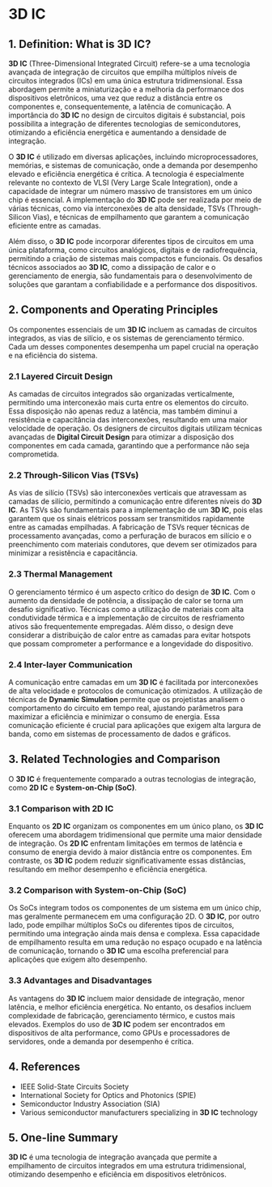 # 3D IC

## 1. Definition: What is **3D IC**?
**3D IC** (Three-Dimensional Integrated Circuit) refere-se a uma tecnologia avançada de integração de circuitos que empilha múltiplos níveis de circuitos integrados (ICs) em uma única estrutura tridimensional. Essa abordagem permite a miniaturização e a melhoria da performance dos dispositivos eletrônicos, uma vez que reduz a distância entre os componentes e, consequentemente, a latência de comunicação. A importância do **3D IC** no design de circuitos digitais é substancial, pois possibilita a integração de diferentes tecnologias de semicondutores, otimizando a eficiência energética e aumentando a densidade de integração.

O **3D IC** é utilizado em diversas aplicações, incluindo microprocessadores, memórias, e sistemas de comunicação, onde a demanda por desempenho elevado e eficiência energética é crítica. A tecnologia é especialmente relevante no contexto de VLSI (Very Large Scale Integration), onde a capacidade de integrar um número massivo de transistores em um único chip é essencial. A implementação do **3D IC** pode ser realizada por meio de várias técnicas, como via interconexões de alta densidade, TSVs (Through-Silicon Vias), e técnicas de empilhamento que garantem a comunicação eficiente entre as camadas.

Além disso, o **3D IC** pode incorporar diferentes tipos de circuitos em uma única plataforma, como circuitos analógicos, digitais e de radiofrequência, permitindo a criação de sistemas mais compactos e funcionais. Os desafios técnicos associados ao **3D IC**, como a dissipação de calor e o gerenciamento de energia, são fundamentais para o desenvolvimento de soluções que garantam a confiabilidade e a performance dos dispositivos.

## 2. Components and Operating Principles
Os componentes essenciais de um **3D IC** incluem as camadas de circuitos integrados, as vias de silício, e os sistemas de gerenciamento térmico. Cada um desses componentes desempenha um papel crucial na operação e na eficiência do sistema.

### 2.1 Layered Circuit Design
As camadas de circuitos integrados são organizadas verticalmente, permitindo uma interconexão mais curta entre os elementos do circuito. Essa disposição não apenas reduz a latência, mas também diminui a resistência e capacitância das interconexões, resultando em uma maior velocidade de operação. Os designers de circuitos digitais utilizam técnicas avançadas de **Digital Circuit Design** para otimizar a disposição dos componentes em cada camada, garantindo que a performance não seja comprometida.

### 2.2 Through-Silicon Vias (TSVs)
As vias de silício (TSVs) são interconexões verticais que atravessam as camadas de silício, permitindo a comunicação entre diferentes níveis do **3D IC**. As TSVs são fundamentais para a implementação de um **3D IC**, pois elas garantem que os sinais elétricos possam ser transmitidos rapidamente entre as camadas empilhadas. A fabricação de TSVs requer técnicas de processamento avançadas, como a perfuração de buracos em silício e o preenchimento com materiais condutores, que devem ser otimizados para minimizar a resistência e capacitância.

### 2.3 Thermal Management
O gerenciamento térmico é um aspecto crítico do design de **3D IC**. Com o aumento da densidade de potência, a dissipação de calor se torna um desafio significativo. Técnicas como a utilização de materiais com alta condutividade térmica e a implementação de circuitos de resfriamento ativos são frequentemente empregadas. Além disso, o design deve considerar a distribuição de calor entre as camadas para evitar hotspots que possam comprometer a performance e a longevidade do dispositivo.

### 2.4 Inter-layer Communication
A comunicação entre camadas em um **3D IC** é facilitada por interconexões de alta velocidade e protocolos de comunicação otimizados. A utilização de técnicas de **Dynamic Simulation** permite que os projetistas analisem o comportamento do circuito em tempo real, ajustando parâmetros para maximizar a eficiência e minimizar o consumo de energia. Essa comunicação eficiente é crucial para aplicações que exigem alta largura de banda, como em sistemas de processamento de dados e gráficos.

## 3. Related Technologies and Comparison
O **3D IC** é frequentemente comparado a outras tecnologias de integração, como **2D IC** e **System-on-Chip (SoC)**. 

### 3.1 Comparison with 2D IC
Enquanto os **2D IC** organizam os componentes em um único plano, os **3D IC** oferecem uma abordagem tridimensional que permite uma maior densidade de integração. Os **2D IC** enfrentam limitações em termos de latência e consumo de energia devido à maior distância entre os componentes. Em contraste, os **3D IC** podem reduzir significativamente essas distâncias, resultando em melhor desempenho e eficiência energética.

### 3.2 Comparison with System-on-Chip (SoC)
Os SoCs integram todos os componentes de um sistema em um único chip, mas geralmente permanecem em uma configuração 2D. O **3D IC**, por outro lado, pode empilhar múltiplos SoCs ou diferentes tipos de circuitos, permitindo uma integração ainda mais densa e complexa. Essa capacidade de empilhamento resulta em uma redução no espaço ocupado e na latência de comunicação, tornando o **3D IC** uma escolha preferencial para aplicações que exigem alto desempenho.

### 3.3 Advantages and Disadvantages
As vantagens do **3D IC** incluem maior densidade de integração, menor latência, e melhor eficiência energética. No entanto, os desafios incluem complexidade de fabricação, gerenciamento térmico, e custos mais elevados. Exemplos do uso de **3D IC** podem ser encontrados em dispositivos de alta performance, como GPUs e processadores de servidores, onde a demanda por desempenho é crítica.

## 4. References
- IEEE Solid-State Circuits Society
- International Society for Optics and Photonics (SPIE)
- Semiconductor Industry Association (SIA)
- Various semiconductor manufacturers specializing in **3D IC** technology

## 5. One-line Summary
**3D IC** é uma tecnologia de integração avançada que permite a empilhamento de circuitos integrados em uma estrutura tridimensional, otimizando desempenho e eficiência em dispositivos eletrônicos.